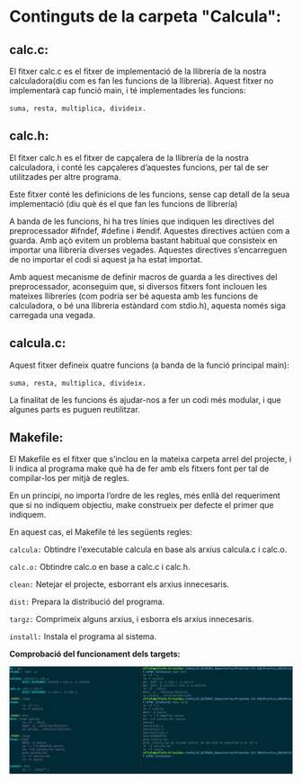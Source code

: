 # Continguts de la carpeta "Calcula":

## calc.c:

El fitxer calc.c es el fitxer de implementació de la llibrería de la nostra calculadora(diu com es fan les funcions de la llibreria). Aquest fitxer no implementarà cap funció main, i té implementades les funcions:

`` suma, resta, multiplica, divideix. ``

## calc.h:

El fitxer calc.h es el fitxer de capçalera de la llibrería de la nostra calculadora, i conté les capçaleres d’aquestes funcions, per tal de ser utilitzades per altre programa.

Este fitxer conté les definicions de les funcions, sense cap detall de la seua implementació (diu què és el que fan les funcions de llibrería)

A banda de les funcions, hi ha tres línies que indiquen les directives del preprocessador #ifndef, #define i #endif. Aquestes directives actúen com a guarda. Amb açò evitem un problema bastant habitual que consisteix en importar una llibrería diverses vegades. Aquestes directives s’encarreguen de no importar el codi si aquest ja ha
estat importat.

Amb aquest mecanisme de definir macros de guarda a les directives del preprocessador, aconseguim que, si diversos fitxers font inclouen les mateixes llibreríes (com podría ser bé aquesta amb les funcions de calculadora, o bé una llibreria estàndard com stdio.h), aquesta només siga carregada una vegada.

## calcula.c:

Aquest fitxer defineix quatre funcions (a banda de la funció principal main):

`` suma, resta, multiplica, divideix. ``

La finalitat de les funcions és ajudar-nos a fer un codi més
modular, i que algunes parts es puguen reutilitzar.

## Makefile:

El Makefile es el fitxer que s’inclou en la mateixa carpeta arrel del projecte, i li indica al programa make què ha de fer amb els fitxers font per tal de compilar-los per mitjà de regles.

En un principi, no importa l’ordre de les regles, més enllà del requeriment que si no indiquem objectiu, make construeix per defecte el primer que indiquem.

En aquest cas, el Makefile té les següents regles:

``calcula:`` Obtindre l'executable calcula en base als arxius calcula.c i calc.o.

``calc.o:`` Obtindre calc.o en base a calc.c i calc.h.

``clean:`` Netejar el projecte, esborrant els arxius innecesaris.

``dist:`` Prepara la distribució del programa.

``targz:`` Comprimeix alguns arxius, i esborra els arxius innecesaris.

``install:`` Instala el programa al sistema.

**Comprobació del funcionament dels targets:**

![Comprobacio Makefile](https://github.com/Alfiefe10/Practica_EDD/blob/master/Unitat_4/PAC_3/img/Comprobacio_Makefile.PNG?raw=true "Comprobacio Makefile")
